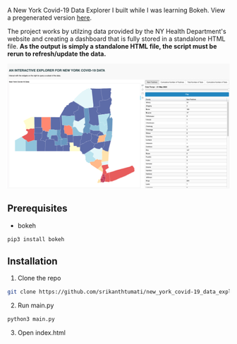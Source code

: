 A New York Covid-19 Data Explorer I built while I was learning Bokeh. View a pregenerated version [here](https://www.srikanthtumati.com/New-York-Covid-19-Data-Explorer/).

The project works by utilzing data provided by the NY Health Department's website and creating a dashboard that is fully stored in a standalone HTML file. **As the output is simply a standalone HTML file, the script must be rerun to refresh/update the data.**

[![Product Name Screen Shot][product-screenshot]](https://www.srikanthtumati.com/New-York-Covid-19-Data-Explorer/)

## Prerequisites

* bokeh
```sh
pip3 install bokeh
```

## Installation

1. Clone the repo
```sh
git clone https://github.com/srikanthtumati/new_york_covid-19_data_explorer.git
```
2. Run main.py
```sh
python3 main.py
```
3. Open index.html

[product-screenshot]: images/screenshot.png
